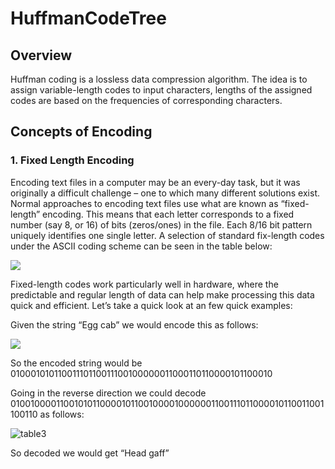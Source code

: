 # HuffmanCodeTree

## Overview 
Huffman coding is a lossless data compression algorithm. The idea is to assign variable-length codes to input characters, lengths of the assigned codes are based on the frequencies of corresponding characters. 

## Concepts of Encoding 

### 1. Fixed Length Encoding 

Encoding text files in a computer may be an every-day task, but it was originally a difficult challenge
– one to which many different solutions exist. Normal approaches to encoding text files use what
are known as “fixed-length” encoding. This means that each letter corresponds to a fixed number
(say 8, or 16) of bits (zeros/ones) in the file. Each 8/16 bit pattern uniquely identifies one single
letter. A selection of standard fix-length codes under the ASCII coding scheme can be seen in the
table below:

<img src = "https://github.com/juunjii/HuffmanCodeTree/assets/83564748/93755857-4681-4f6e-9ca1-921238415814">

Fixed-length codes work particularly well in hardware, where the predictable and regular length
of data can help make processing this data quick and efficient. Let’s take a quick look at an few
quick examples:

Given the string “Egg cab” we would encode this as follows:

<img src = "https://github.com/juunjii/HuffmanCodeTree/assets/83564748/205194b5-aa03-46f4-aca9-5e0bb6856003">

So the encoded string would be 01000101011001110110011100100000011000110110000101100010

Going in the reverse direction we could decode
010010000110010101100001011001000010000001100111011000010110011001100110 as follows:

![table3](https://github.com/juunjii/HuffmanCodeTree/assets/83564748/56ef2e08-6f0d-4f31-a324-1f0fdce93180)

So decoded we would get “Head gaff”

